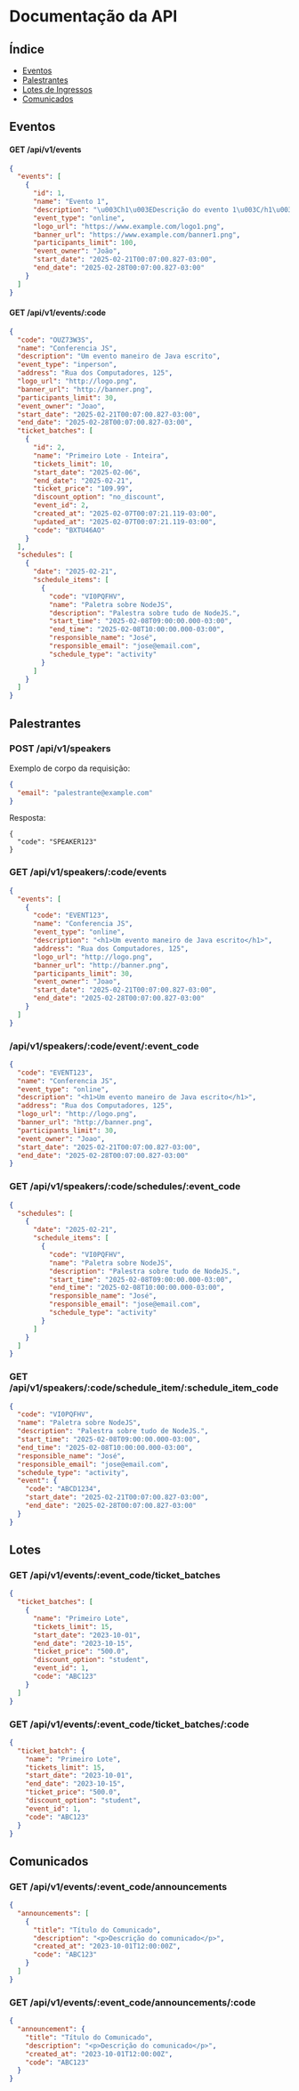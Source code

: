 # Documentação da API

## Índice

- [Eventos](#eventos)
- [Palestrantes](#palestrantes)
- [Lotes de Ingressos](#lotes)
- [Comunicados](#comunicados)

## Eventos

#### GET /api/v1/events

```json
{
  "events": [
    {
      "id": 1,
      "name": "Evento 1",
      "description": "\u003Ch1\u003EDescrição do evento 1\u003C/h1\u003E",
      "event_type": "online",
      "logo_url": "https://www.example.com/logo1.png",
      "banner_url": "https://www.example.com/banner1.png",
      "participants_limit": 100,
      "event_owner": "João",
      "start_date": "2025-02-21T00:07:00.827-03:00",
      "end_date": "2025-02-28T00:07:00.827-03:00"
    }
  ]
}
```

#### GET /api/v1/events/:code

```json
{
  "code": "OUZ73W3S",
  "name": "Conferencia JS",
  "description": "Um evento maneiro de Java escrito",
  "event_type": "inperson",
  "address": "Rua dos Computadores, 125",
  "logo_url": "http://logo.png",
  "banner_url": "http://banner.png",
  "participants_limit": 30,
  "event_owner": "Joao",
  "start_date": "2025-02-21T00:07:00.827-03:00",
  "end_date": "2025-02-28T00:07:00.827-03:00",
  "ticket_batches": [
    {
      "id": 2,
      "name": "Primeiro Lote - Inteira",
      "tickets_limit": 10,
      "start_date": "2025-02-06",
      "end_date": "2025-02-21",
      "ticket_price": "109.99",
      "discount_option": "no_discount",
      "event_id": 2,
      "created_at": "2025-02-07T00:07:21.119-03:00",
      "updated_at": "2025-02-07T00:07:21.119-03:00",
      "code": "BXTU46AO"
    }
  ],
  "schedules": [
    {
      "date": "2025-02-21",
      "schedule_items": [
        {
          "code": "VI0PQFHV",
          "name": "Paletra sobre NodeJS",
          "description": "Palestra sobre tudo de NodeJS.",
          "start_time": "2025-02-08T09:00:00.000-03:00",
          "end_time": "2025-02-08T10:00:00.000-03:00",
          "responsible_name": "José",
          "responsible_email": "jose@email.com",
          "schedule_type": "activity"
        }
      ]
    }
  ]
}
```

## Palestrantes

### POST /api/v1/speakers

Exemplo de corpo da requisição:

```json
{
  "email": "palestrante@example.com"
}
```

Resposta:

```json:
{
  "code": "SPEAKER123"
}
```

### GET /api/v1/speakers/:code/events

```json
{
  "events": [
    {
      "code": "EVENT123",
      "name": "Conferencia JS",
      "event_type": "online",
      "description": "<h1>Um evento maneiro de Java escrito</h1>",
      "address": "Rua dos Computadores, 125",
      "logo_url": "http://logo.png",
      "banner_url": "http://banner.png",
      "participants_limit": 30,
      "event_owner": "Joao",
      "start_date": "2025-02-21T00:07:00.827-03:00",
      "end_date": "2025-02-28T00:07:00.827-03:00"
    }
  ]
}
```

### /api/v1/speakers/:code/event/:event_code

```json
{
  "code": "EVENT123",
  "name": "Conferencia JS",
  "event_type": "online",
  "description": "<h1>Um evento maneiro de Java escrito</h1>",
  "address": "Rua dos Computadores, 125",
  "logo_url": "http://logo.png",
  "banner_url": "http://banner.png",
  "participants_limit": 30,
  "event_owner": "Joao",
  "start_date": "2025-02-21T00:07:00.827-03:00",
  "end_date": "2025-02-28T00:07:00.827-03:00"
}
```

### GET /api/v1/speakers/:code/schedules/:event_code

```json
{
  "schedules": [
    {
      "date": "2025-02-21",
      "schedule_items": [
        {
          "code": "VI0PQFHV",
          "name": "Paletra sobre NodeJS",
          "description": "Palestra sobre tudo de NodeJS.",
          "start_time": "2025-02-08T09:00:00.000-03:00",
          "end_time": "2025-02-08T10:00:00.000-03:00",
          "responsible_name": "José",
          "responsible_email": "jose@email.com",
          "schedule_type": "activity"
        }
      ]
    }
  ]
}
```

### GET /api/v1/speakers/:code/schedule_item/:schedule_item_code

```json
{
  "code": "VI0PQFHV",
  "name": "Paletra sobre NodeJS",
  "description": "Palestra sobre tudo de NodeJS.",
  "start_time": "2025-02-08T09:00:00.000-03:00",
  "end_time": "2025-02-08T10:00:00.000-03:00",
  "responsible_name": "José",
  "responsible_email": "jose@email.com",
  "schedule_type": "activity",
  "event": {
    "code": "ABCD1234",
    "start_date": "2025-02-21T00:07:00.827-03:00",
    "end_date": "2025-02-28T00:07:00.827-03:00"
  }
}
```

## Lotes

### GET /api/v1/events/:event_code/ticket_batches

```json
{
  "ticket_batches": [
    {
      "name": "Primeiro Lote",
      "tickets_limit": 15,
      "start_date": "2023-10-01",
      "end_date": "2023-10-15",
      "ticket_price": "500.0",
      "discount_option": "student",
      "event_id": 1,
      "code": "ABC123"
    }
  ]
}
```

### GET /api/v1/events/:event_code/ticket_batches/:code

```json
{
  "ticket_batch": {
    "name": "Primeiro Lote",
    "tickets_limit": 15,
    "start_date": "2023-10-01",
    "end_date": "2023-10-15",
    "ticket_price": "500.0",
    "discount_option": "student",
    "event_id": 1,
    "code": "ABC123"
  }
}
```

## Comunicados

### GET /api/v1/events/:event_code/announcements

```json
{
  "announcements": [
    {
      "title": "Título do Comunicado",
      "description": "<p>Descrição do comunicado</p>",
      "created_at": "2023-10-01T12:00:00Z",
      "code": "ABC123"
    }
  ]
}
```

### GET /api/v1/events/:event_code/announcements/:code

```json
{
  "announcement": {
    "title": "Título do Comunicado",
    "description": "<p>Descrição do comunicado</p>",
    "created_at": "2023-10-01T12:00:00Z",
    "code": "ABC123"
  }
}
```
